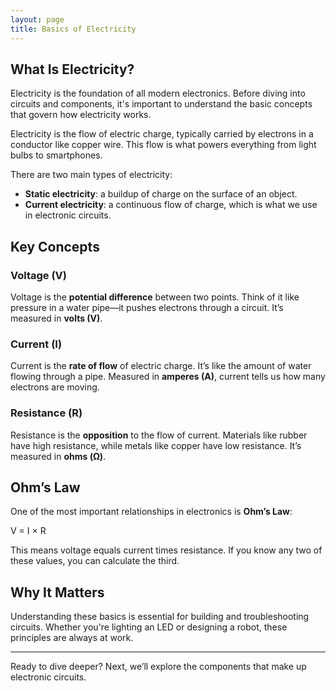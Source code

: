 ```yaml
---
layout: page
title: Basics of Electricity
---
```

## What Is Electricity?

Electricity is the foundation of all modern electronics. Before diving into circuits and components, it's important to understand the basic concepts that govern how electricity works.

Electricity is the flow of electric charge, typically carried by electrons in a conductor like copper wire. This flow is what powers everything from light bulbs to smartphones.

There are two main types of electricity:
- **Static electricity**: a buildup of charge on the surface of an object.
- **Current electricity**: a continuous flow of charge, which is what we use in electronic circuits.

## Key Concepts

### Voltage (V)
Voltage is the **potential difference** between two points. Think of it like pressure in a water pipe—it pushes electrons through a circuit. It’s measured in **volts (V)**.

### Current (I)
Current is the **rate of flow** of electric charge. It’s like the amount of water flowing through a pipe. Measured in **amperes (A)**, current tells us how many electrons are moving.

### Resistance (R)
Resistance is the **opposition** to the flow of current. Materials like rubber have high resistance, while metals like copper have low resistance. It’s measured in **ohms (Ω)**.

## Ohm’s Law

One of the most important relationships in electronics is **Ohm’s Law**:

V = I × R

This means voltage equals current times resistance. If you know any two of these values, you can calculate the third.

## Why It Matters

Understanding these basics is essential for building and troubleshooting circuits. Whether you're lighting an LED or designing a robot, these principles are always at work.

---

Ready to dive deeper? Next, we’ll explore the components that make up electronic circuits.
